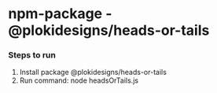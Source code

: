 # npm-package - @plokidesigns/heads-or-tails

### Steps to run
1. Install package @plokidesigns/heads-or-tails
2. Run command: node headsOrTails.js
